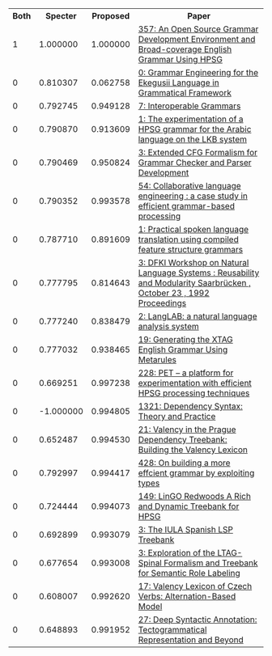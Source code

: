 <html><table><tr>
<th>Both</th>
<th>Specter</th>
<th>Proposed</th>
<th>Paper</th>
</tr>
<tr>
<td>1</td>
<td>1.000000</td>
<td>1.000000</td>
<td><a href="https://www.semanticscholar.org/paper/9605ca18895dc212861244495807f6696655882b">357: An Open Source Grammar Development Environment and Broad-coverage English Grammar Using HPSG</a></td>
</tr>
<tr>
<td>0</td>
<td>0.810307</td>
<td>0.062758</td>
<td><a href="https://www.semanticscholar.org/paper/5da69702eaa0994de715c781a618ede495036b14">0: Grammar Engineering for the Ekegusii Language in Grammatical Framework</a></td>
</tr>
<tr>
<td>0</td>
<td>0.792745</td>
<td>0.949128</td>
<td><a href="https://www.semanticscholar.org/paper/a9d6cf7adbf1e1558dd9e1ae21e1406bc2bed877">7: Interoperable Grammars</a></td>
</tr>
<tr>
<td>0</td>
<td>0.790870</td>
<td>0.913609</td>
<td><a href="https://www.semanticscholar.org/paper/85f8850e39d0ee622bdc4fae308543f63050fd88">1: The experimentation of a HPSG grammar for the Arabic language on the LKB system</a></td>
</tr>
<tr>
<td>0</td>
<td>0.790469</td>
<td>0.950824</td>
<td><a href="https://www.semanticscholar.org/paper/fa8f35f7c832b6b6c3325aab99752a63442dfb9e">3: Extended CFG Formalism for Grammar Checker and Parser Development</a></td>
</tr>
<tr>
<td>0</td>
<td>0.790352</td>
<td>0.993578</td>
<td><a href="https://www.semanticscholar.org/paper/1c0f547616e10be310d1a8afef5a218069948882">54: Collaborative language engineering : a case study in efficient grammar-based processing</a></td>
</tr>
<tr>
<td>0</td>
<td>0.787710</td>
<td>0.891609</td>
<td><a href="https://www.semanticscholar.org/paper/3b799a7950b141e148c5afdf1bd8121806101142">1: Practical spoken language translation using compiled feature structure grammars</a></td>
</tr>
<tr>
<td>0</td>
<td>0.777795</td>
<td>0.814643</td>
<td><a href="https://www.semanticscholar.org/paper/8565e2cbf6d70d86898d41c696a66dae17174f0e">3: DFKI Workshop on Natural Language Systems : Reusability and Modularity Saarbrücken , October 23 , 1992 Proceedings</a></td>
</tr>
<tr>
<td>0</td>
<td>0.777240</td>
<td>0.838479</td>
<td><a href="https://www.semanticscholar.org/paper/275e5c6ed5b05685ae0544a4dc6f969413bac2aa">2: LangLAB: a natural language analysis system</a></td>
</tr>
<tr>
<td>0</td>
<td>0.777032</td>
<td>0.938465</td>
<td><a href="https://www.semanticscholar.org/paper/f7cfe0c4e5df5b6d57d7ac0bb16c611bb1323385">19: Generating the XTAG English Grammar Using Metarules</a></td>
</tr>
<tr>
<td>0</td>
<td>0.669251</td>
<td>0.997238</td>
<td><a href="https://www.semanticscholar.org/paper/5b7c4a624ea6bcc637aefc401ba7d9ff4fd28e42">228: PET – a platform for experimentation with efficient HPSG processing techniques</a></td>
</tr>
<tr>
<td>0</td>
<td>-1.000000</td>
<td>0.994805</td>
<td><a href="https://www.semanticscholar.org/paper/1215415ac4e5abb82d7596538bc81e6247d4f020">1321: Dependency Syntax: Theory and Practice</a></td>
</tr>
<tr>
<td>0</td>
<td>0.652487</td>
<td>0.994530</td>
<td><a href="https://www.semanticscholar.org/paper/a2dc4f1f3d97651a683ff5232604051799f528c9">21: Valency in the Prague Dependency Treebank: Building the Valency Lexicon</a></td>
</tr>
<tr>
<td>0</td>
<td>0.792997</td>
<td>0.994417</td>
<td><a href="https://www.semanticscholar.org/paper/be73d7737cb7c8a8ce1b7f65f65c6f71d74d1bc0">428: On building a more effcient grammar by exploiting types</a></td>
</tr>
<tr>
<td>0</td>
<td>0.724444</td>
<td>0.994073</td>
<td><a href="https://www.semanticscholar.org/paper/df8868005d83400d380e93705b7bc403f6e8b1da">149: LinGO Redwoods A Rich and Dynamic Treebank for HPSG</a></td>
</tr>
<tr>
<td>0</td>
<td>0.692899</td>
<td>0.993079</td>
<td><a href="https://www.semanticscholar.org/paper/2de8e7dfae0f71b818ea76766cc8425a96bca05a">3: The IULA Spanish LSP Treebank</a></td>
</tr>
<tr>
<td>0</td>
<td>0.677654</td>
<td>0.993008</td>
<td><a href="https://www.semanticscholar.org/paper/1e494ab2f85f8fdad333cf7101f15f30ff7873c6">3: Exploration of the LTAG-Spinal Formalism and Treebank for Semantic Role Labeling</a></td>
</tr>
<tr>
<td>0</td>
<td>0.608007</td>
<td>0.992620</td>
<td><a href="https://www.semanticscholar.org/paper/16d02081ad4c5e38af4f8c880db78de31027c747">17: Valency Lexicon of Czech Verbs: Alternation-Based Model</a></td>
</tr>
<tr>
<td>0</td>
<td>0.648893</td>
<td>0.991952</td>
<td><a href="https://www.semanticscholar.org/paper/96d54f57a7a20cdf08f068d727ab70bf012a8813">27: Deep Syntactic Annotation: Tectogrammatical Representation and Beyond</a></td>
</tr>
</table></html>
